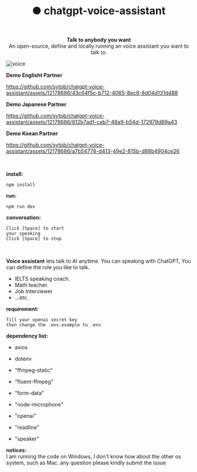 
<h1 align="center">● chatgpt-voice-assistant</h1>

<p align="center">
    <br>
    <br>
    <b>Talk to anybody you want</b><br>
    An open-source, define and locally running an voice assistant you want to talk to.<br>
</p>

![voice](https://github.com/sytpb/chatgpt-voice-assistant/assets/12178686/bde735f2-b4c8-4fa3-9956-5b7651121c01)



**Demo Englisht Partner**


https://github.com/sytpb/chatgpt-voice-assistant/assets/12178686/43c64f5c-b712-4065-8ec8-8d04d131d488

**Demo Japanese Partner**

https://github.com/sytpb/chatgpt-voice-assistant/assets/12178686/812b7ad1-cab7-48a9-b54d-172979d89a43


**Demo Koean Partner**

https://github.com/sytpb/chatgpt-voice-assistant/assets/12178686/a7b54778-d413-49e2-815b-d88b4904ce26



<br>

**install:**
```shell
npm install
```

**run:**
```shell
npm run dev
```
**conversation:**
```shell
Click [Space] to start
your speaking
Click [Space] to stop
```
<br>

**Voice assistant** lets talk to AI anytime. You can speaking with ChatGPT, You can define the role you like to talk.

- IELTS speaking coach.
- Math teacher.
- Job Interviewer
- ...etc.


**requirement:**
```shell
fill your openai secret key
then change the .env.example to .env
```

**dependency list:**
- axios
* dotenv
+ "ffmpeg-static"
- "fluent-ffmpeg"
* "form-data"
+ "node-microphone"
- "openai"
* "readline"
+ "speaker"

**notices:** <br>
I am running the code on Windows, I don't know how about the other os system, such as Mac. 
any question please kindly submit the issue

